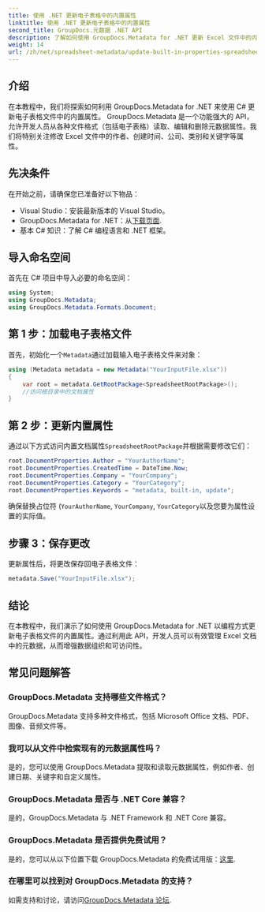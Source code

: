 ```yaml
---
title: 使用 .NET 更新电子表格中的内置属性
linktitle: 使用 .NET 更新电子表格中的内置属性
second_title: GroupDocs.元数据 .NET API
description: 了解如何使用 GroupDocs.Metadata for .NET 更新 Excel 文件中的内置元数据属性。使用C#修改作者、创建时间、公司等。
weight: 14
url: /zh/net/spreadsheet-metadata/update-built-in-properties-spreadsheets/
---
```

## 介绍
在本教程中，我们将探索如何利用 GroupDocs.Metadata for .NET 来使用 C# 更新电子表格文件中的内置属性。 GroupDocs.Metadata 是一个功能强大的 API，允许开发人员从各种文件格式（包括电子表格）读取、编辑和删除元数据属性。我们将特别关注修改 Excel 文件中的作者、创建时间、公司、类别和关键字等属性。
## 先决条件
在开始之前，请确保您已准备好以下物品：
- Visual Studio：安装最新版本的 Visual Studio。
-  GroupDocs.Metadata for .NET：从[下载页面](https://releases.groupdocs.com/metadata/net/).
- 基本 C# 知识：了解 C# 编程语言和 .NET 框架。

## 导入命名空间
首先在 C# 项目中导入必要的命名空间：
```csharp
using System;
using GroupDocs.Metadata;
using GroupDocs.Metadata.Formats.Document;
```
## 第 1 步：加载电子表格文件
首先，初始化一个`Metadata`通过加载输入电子表格文件来对象：
```csharp
using (Metadata metadata = new Metadata("YourInputFile.xlsx"))
{
    var root = metadata.GetRootPackage<SpreadsheetRootPackage>();
    //访问根目录中的文档属性
}
```
## 第 2 步：更新内置属性
通过以下方式访问内置文档属性`SpreadsheetRootPackage`并根据需要修改它们：
```csharp
root.DocumentProperties.Author = "YourAuthorName";
root.DocumentProperties.CreatedTime = DateTime.Now;
root.DocumentProperties.Company = "YourCompany";
root.DocumentProperties.Category = "YourCategory";
root.DocumentProperties.Keywords = "metadata, built-in, update";
```
确保替换占位符 (`YourAuthorName`, `YourCompany`, `YourCategory`以及您要为属性设置的实际值。
## 步骤 3：保存更改
更新属性后，将更改保存回电子表格文件：
```csharp
metadata.Save("YourInputFile.xlsx");
```

## 结论
在本教程中，我们演示了如何使用 GroupDocs.Metadata for .NET 以编程方式更新电子表格文件的内置属性。通过利用此 API，开发人员可以有效管理 Excel 文档中的元数据，从而增强数据组织和可访问性。

## 常见问题解答
### GroupDocs.Metadata 支持哪些文件格式？
GroupDocs.Metadata 支持多种文件格式，包括 Microsoft Office 文档、PDF、图像、音频文件等。
### 我可以从文件中检索现有的元数据属性吗？
是的，您可以使用 GroupDocs.Metadata 提取和读取元数据属性，例如作者、创建日期、关键字和自定义属性。
### GroupDocs.Metadata 是否与 .NET Core 兼容？
是的，GroupDocs.Metadata 与 .NET Framework 和 .NET Core 兼容。
### GroupDocs.Metadata 是否提供免费试用？
是的，您可以从以下位置下载 GroupDocs.Metadata 的免费试用版：[这里](https://releases.groupdocs.com/).
### 在哪里可以找到对 GroupDocs.Metadata 的支持？
如需支持和讨论，请访问[GroupDocs.Metadata 论坛](https://forum.groupdocs.com/c/metadata/14).